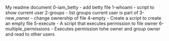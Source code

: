 My readme document
0-iam_betty - add betty file
1-whoami - script to show current user
2-groups - list groups current user is part of
3-new_owner - change ownership of file
4-empty - Create a script to create an empty file
5-execute - A script that executes permission to file owner
6-multiple_permissions - Executes permission tohe owner and group owner and read to other users
